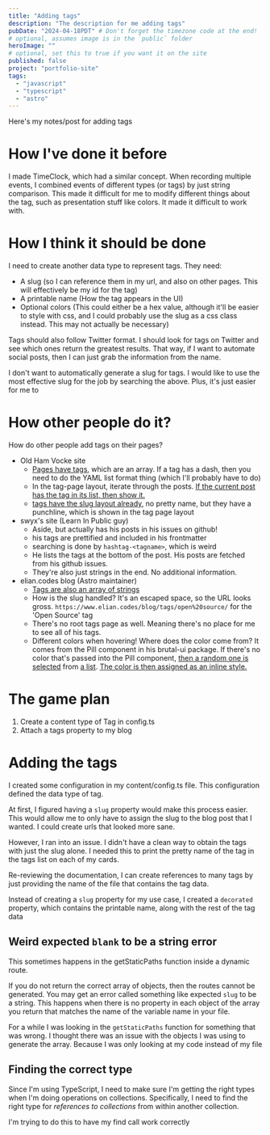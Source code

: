 ```yaml
---
title: "Adding tags"
description: "The description for me adding tags"
pubDate: "2024-04-18PDT" # Don't forget the timezone code at the end!
# optional, assumes image is in the `public` folder
heroImage: ""
# optional, set this to true if you want it on the site
published: false
project: "portfolio-site"
tags:
  - "javascript"
  - "typescript"
  - "astro"
---
```


Here's my notes/post for adding tags

# How I've done it before

I made TimeClock, which had a similar concept. When recording multiple events, I combined events of different types (or tags) by just string comparison. This made it difficult for me to modify different things about the tag, such as presentation stuff like colors. It made it difficult to work with.

# How I think it should be done

I need to create another data type to represent tags. They need:

- A slug (so I can reference them in my url, and also on other pages. This will effectively be my id for the tag)
- A printable name (How the tag appears in the UI)
- Optional colors (This could either be a hex value, although it'll be easier to style with css, and I could probably use the slug as a css class instead. This may not actually be necessary)

Tags should also follow Twitter format. I should look for tags on Twitter and see which ones return the greatest results. That way, if I want to automate social posts, then I can just grab the information from the name.

I don't want to automatically generate a slug for tags. I would like to use the most effective slug for the job by searching the above. Plus, it's just easier for me to

# How other people do it?

How do other people add tags on their pages?

- Old Ham Vocke site
  - [Pages have tags](https://github.com/hamvocke/hamvocke.github.io/blob/c5def81486d2c4dcb091024cad10eaa23f7ac714/_posts/2020-02-02-distraction-free-writing.md?plain=1#L5), which are an array. If a tag has a dash, then you need to do the YAML list format thing (which I'll probably have to do)
  - In the tag-page layout, iterate through the posts. [If the current post has the tag in its list, then show it.](https://github.com/hamvocke/hamvocke.github.io/blob/c5def81486d2c4dcb091024cad10eaa23f7ac714/_layouts/tag-page.html#L12)
  - [tags have the slug layout already](https://github.com/hamvocke/hamvocke.github.io/blob/main/tags/command-line.html#L3), no pretty name, but they have a punchline, which is shown in the tag page layout
- swyx's site (Learn In Public guy)
  - Aside, but actually has his posts in his issues on github!
  - his tags are prettified and included in his frontmatter
  - searching is done by `hashtag-<tagname>`, which is weird
  - He lists the tags at the bottom of the post. His posts are fetched from his github issues.
  - They're also just strings in the end. No additional information.
- elian.codes blog (Astro maintainer)
  - [Tags are also an array of strings](https://github.com/ElianCodes/ElianCodes-frontend/blob/880308f638ba325c5663f006729d07cf0dbb7cc3/src/content/config.ts#L8)
  - How is the slug handled? It's an escaped space, so the URL looks gross. `https://www.elian.codes/blog/tags/open%20source/` for the 'Open Source' tag
  - There's no root tags page as well. Meaning there's no place for me to see all of his tags.
  - Different colors when hovering! Where does the color come from? It comes from the Pill component in his brutal-ui package. If there's no color that's passed into the Pill component, [then a random one is selected](https://github.com/ElianCodes/brutal-ui/blob/60ec17de404ce77a73553707ced16be7852a8cc7/src/components/Pill.astro#L7-L10) from [a list](https://github.com/ElianCodes/brutal-ui/blob/60ec17de404ce77a73553707ced16be7852a8cc7/src/config/colors.json). [The color is then assigned as an inline style.](https://github.com/ElianCodes/brutal-ui/blob/60ec17de404ce77a73553707ced16be7852a8cc7/src/components/Pill.astro#L31)

# The game plan

1. Create a content type of Tag in config.ts
2. Attach a tags property to my blog

# Adding the tags

I created some configuration in my content/config.ts file. This configuration defined the data type of tag.

At first, I figured having a `slug` property would make this process easier. This would allow me to only have to assign the slug to the blog post that I wanted. I could create urls that looked more sane.

However, I ran into an issue. I didn't have a clean way to obtain the tags with just the slug alone. I needed this to print the pretty name of the tag in the tags list on each of my cards.

Re-reviewing the documentation, I can create references to many tags by just providing the name of the file that contains the tag data.

Instead of creating a `slug` property for my use case, I created a `decorated` property, which contains the printable name, along with the rest of the tag data

## Weird expected `blank` to be a string error

This sometimes happens in the getStaticPaths function inside a dynamic route.

If you do not return the correct array of objects, then the routes cannot be generated. You may get an error called something like expected `slug` to be a string. This happens when there is no property in each object of the array you return that matches the name of the variable name in your file.

For a while I was looking in the `getStaticPaths` function for something that was wrong. I thought there was an issue with the objects I was using to generate the array. Because I was only looking at my code instead of my file

## Finding the correct type

Since I'm using TypeScript, I need to make sure I'm getting the right types when I'm doing operations on collections. Specifically, I need to find the right type for _references to collections_ from within another collection.

I'm trying to do this to have my find call work correctly
